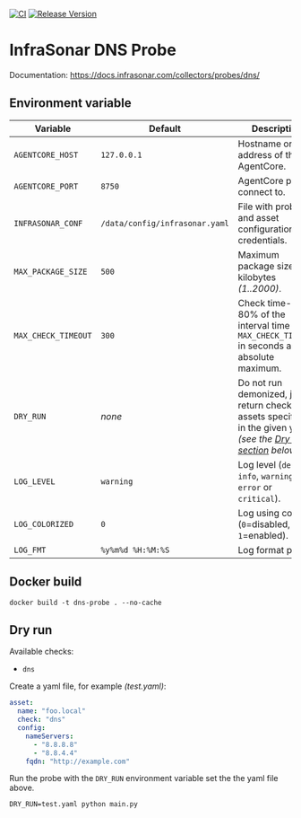 [![CI](https://github.com/infrasonar/dns-probe/workflows/CI/badge.svg)](https://github.com/infrasonar/dns-probe/actions)
[![Release Version](https://img.shields.io/github/release/infrasonar/dns-probe)](https://github.com/infrasonar/dns-probe/releases)

# InfraSonar DNS Probe

Documentation: https://docs.infrasonar.com/collectors/probes/dns/

## Environment variable

Variable            | Default                        | Description
------------------- | ------------------------------ | ------------
`AGENTCORE_HOST`    | `127.0.0.1`                    | Hostname or Ip address of the AgentCore.
`AGENTCORE_PORT`    | `8750`                         | AgentCore port to connect to.
`INFRASONAR_CONF`   | `/data/config/infrasonar.yaml` | File with probe and asset configuration like credentials.
`MAX_PACKAGE_SIZE`  | `500`                          | Maximum package size in kilobytes _(1..2000)_.
`MAX_CHECK_TIMEOUT` | `300`                          | Check time-out is 80% of the interval time with `MAX_CHECK_TIMEOUT` in seconds as absolute maximum.
`DRY_RUN`           | _none_                         | Do not run demonized, just return checks and assets specified in the given yaml _(see the [Dry run section](#dry-run) below)_.
`LOG_LEVEL`         | `warning`                      | Log level (`debug`, `info`, `warning`, `error` or `critical`).
`LOG_COLORIZED`     | `0`                            | Log using colors (`0`=disabled, `1`=enabled).
`LOG_FMT`           | `%y%m%d %H:%M:%S`              | Log format prefix.

## Docker build

```
docker build -t dns-probe . --no-cache
```

## Dry run

Available checks:
- `dns`

Create a yaml file, for example _(test.yaml)_:

```yaml
asset:
  name: "foo.local"
  check: "dns"
  config:
    nameServers:
      - "8.8.8.8"
      - "8.8.4.4"
    fqdn: "http://example.com"
```

Run the probe with the `DRY_RUN` environment variable set the the yaml file above.

```
DRY_RUN=test.yaml python main.py
```
